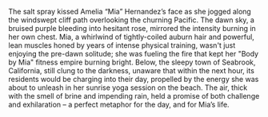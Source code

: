 The salt spray kissed Amelia “Mia” Hernandez’s face as she jogged along the windswept cliff path overlooking the churning Pacific.  The dawn sky, a bruised purple bleeding into hesitant rose, mirrored the intensity burning in her own chest.  Mia, a whirlwind of tightly-coiled auburn hair and powerful, lean muscles honed by years of intense physical training, wasn't just enjoying the pre-dawn solitude; she was fueling the fire that kept her "Body by Mia" fitness empire burning bright.  Below, the sleepy town of Seabrook, California, still clung to the darkness, unaware that within the next hour, its residents would be charging into their day, propelled by the energy she was about to unleash in her sunrise yoga session on the beach. The air, thick with the smell of brine and impending rain, held a promise of both challenge and exhilaration – a perfect metaphor for the day, and for Mia’s life.
